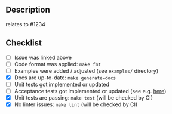 ## Description

<!-- **Please link some issue here describing what you are trying to achieve.**

In case there is no issue present for your PR, please consider creating one.
At least please give us some description what you are trying to achieve and why your change is needed. -->

relates to #1234

## Checklist

- [ ] Issue was linked above
- [ ] Code format was applied: `make fmt`
- [ ] Examples were added / adjusted (see `examples/` directory)
- [x] Docs are up-to-date: `make generate-docs`
- [ ] Unit tests got implemented or updated
- [ ] Acceptance tests got implemented or updated (see e.g. [here](https://github.com/stackitcloud/terraform-provider-stackit/blob/f5f99d170996b208672ae684b6da53420e369563/stackit/internal/services/dns/dns_acc_test.go))
- [x] Unit tests are passing: `make test` (will be checked by CI)
- [x] No linter issues: `make lint` (will be checked by CI)  
